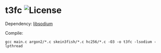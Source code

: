 # t3fc ![License](https://dl.dropboxusercontent.com/s/cul64jahsd3cg14/license.svg?dl=0)

Dependency: [libsodium](https://github.com/jedisct1/libsodium)

Compile:

`gcc main.c argon2/*.c skein3fish/*.c hc256/*.c -O3 -o t3fc -lsodium -lpthread`